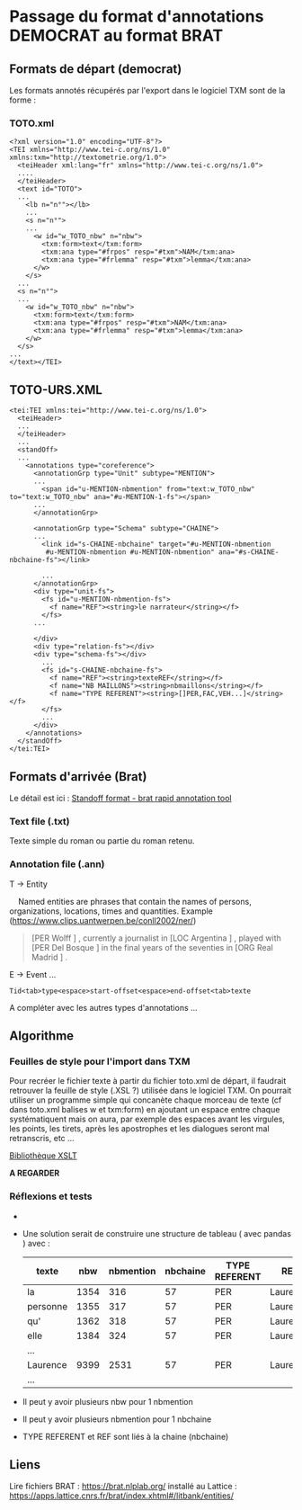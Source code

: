 # Passage du format d'annotations DEMOCRAT au format BRAT

## Formats de départ (democrat)

Les formats annotés récupérés par l'export dans le logiciel TXM sont de la forme :

### TOTO.xml

```
<?xml version="1.0" encoding="UTF-8"?>
<TEI xmlns="http://www.tei-c.org/ns/1.0" xmlns:txm="http://textometrie.org/1.0">
  <teiHeader xml:lang="fr" xmlns="http://www.tei-c.org/ns/1.0">
  ....
  </teiHeader>
  <text id="TOTO">
  ...
    <lb n="n°"></lb>
    ...
    <s n="n°">
    ...
      <w id="w_TOTO_nbw" n="nbw">
        <txm:form>text</txm:form>
        <txm:ana type="#frpos" resp="#txm">NAM</txm:ana>
        <txm:ana type="#frlemma" resp="#txm">lemma</txm:ana>
      </w>
    </s>
  ...
  <s n="n°">
  ...
    <w id="w_TOTO_nbw" n="nbw">
      <txm:form>text</txm:form>
      <txm:ana type="#frpos" resp="#txm">NAM</txm:ana>
      <txm:ana type="#frlemma" resp="#txm">lemma</txm:ana>
    </w>
  </s>
...
</text></TEI>
```

<?xml version="1.0" encoding="UTF-8"?>

## TOTO-URS.XML

```
<tei:TEI xmlns:tei="http://www.tei-c.org/ns/1.0">
  <teiHeader>
  ...
  </teiHeader>
  ...
  <standOff>
  ...
    <annotations type="coreference">
      <annotationGrp type="Unit" subtype="MENTION">
      ...
        <span id="u-MENTION-nbmention" from="text:w_TOTO_nbw" to="text:w_TOTO_nbw" ana="#u-MENTION-1-fs"></span>
      ...
      </annotationGrp>

      <annotationGrp type="Schema" subtype="CHAINE">
      ...
        <link id="s-CHAINE-nbchaine" target="#u-MENTION-nbmention
         #u-MENTION-nbmention #u-MENTION-nbmention" ana="#s-CHAINE-nbchaine-fs"></link>

        ...
      </annotationGrp>
      <div type="unit-fs">
        <fs id="u-MENTION-nbmention-fs">
          <f name="REF"><string>le narrateur</string></f>
        </fs>
      ...

      </div>
      <div type="relation-fs"></div>
      <div type="schema-fs"></div>
        ...
        <fs id="s-CHAINE-nbchaine-fs">
          <f name="REF"><string>texteREF</string></f>
          <f name="NB MAILLONS"><string>nbmaillons</string></f>
          <f name="TYPE REFERENT"><string>[]PER,FAC,VEH...]</string></f>
        </fs>
        ...
      </div>
    </annotations>
  </standOff>
</tei:TEI>
```

<?xml version="1.0" encoding="UTF-8"?>

## Formats d'arrivée (Brat)

Le détail est ici : [Standoff format - brat rapid annotation tool](https://brat.nlplab.org/standoff.html)

### Text file (.txt)

Texte simple du roman ou partie du roman retenu.

### Annotation file (.ann)

T -> Entity

    Named entities are phrases that contain the names of persons,
organizations, locations, times and quantities.
Example (https://www.clips.uantwerpen.be/conll2002/ner/)

> [PER Wolff ] , currently a journalist in [LOC Argentina ] , played with [PER Del Bosque ] in the final years of the seventies in [ORG Real Madrid ] .

E -> Event ...

```
Tid<tab>type<espace>start-offset<espace>end-offset<tab>texte
```

A compléter avec les autres types d'annotations ...

## Algorithme

### Feuilles de style pour l'import dans TXM

Pour recréer le fichier texte à partir du fichier toto.xml de départ, il faudrait retrouver la feuille de style (.XSL ?) utilisée dans le logiciel TXM. On pourrait utiliser un programme simple qui concanète chaque morceau de texte (cf dans toto.xml balises w et txm:form) en ajoutant un espace entre chaque systématiquent mais on aura, par exemple des espaces avant les virgules, les points, les tirets, après les apostrophes et les dialogues seront mal retranscris, etc ...

[Bibliothèque XSLT](https://txm.gitpages.huma-num.fr/textometrie/files/library/xsl/#feuilles-de-style-de-base-pour-filtrer-les-sources-xml)

**A REGARDER**

### Réflexions et tests

- 

- Une solution serait de construire une structure de tableau ( avec pandas ) avec :
  
  | texte    | nbw  | nbmention | nbchaine | TYPE REFERENT | REF      |
  | -------- | ---- | --------- | -------- | ------------- | -------- |
  | la       | 1354 | 316       | 57       | PER           | Laurence |
  | personne | 1355 | 317       | 57       | PER           | Laurence |
  | qu'      | 1362 | 318       | 57       | PER           | Laurence |
  | elle     | 1384 | 324       | 57       | PER           | Laurence |
  | ...      |      |           |          |               |          |
  | Laurence | 9399 | 2531      | 57       | PER           | Laurence |
  | ...      |      |           |          |               |          |

- Il peut y avoir plusieurs nbw pour 1 nbmention

- Il peut y avoir plusieurs nbmention pour 1 nbchaine

- TYPE REFERENT et REF sont liés à la chaine (nbchaine)

## Liens

Lire fichiers BRAT : https://brat.nlplab.org/ installé au Lattice : https://apps.lattice.cnrs.fr/brat/index.xhtml#/litbank/entities/
